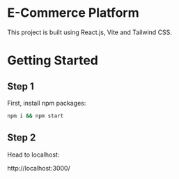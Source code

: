 # E-Commerce Platform
This project is built using React.js, Vite and Tailwind CSS.


# Getting Started
## Step 1

First, install npm packages:

```bash
npm i && npm start
```

## Step 2

Head to localhost:

http://localhost:3000/